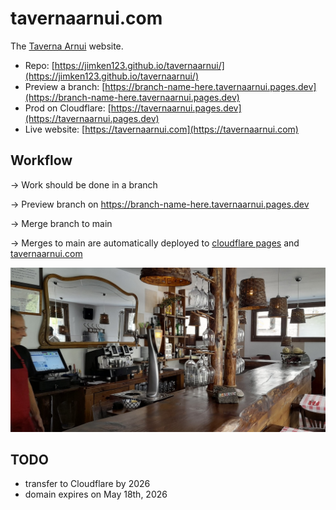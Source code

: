 # tavernaarnui.com

The [Taverna Arnui](https://tavernaarnui.com) website.

- Repo: [https://jimken123.github.io/tavernaarnui/](https://jimken123.github.io/tavernaarnui/)
- Preview a branch: [https://branch-name-here.tavernaarnui.pages.dev](https://branch-name-here.tavernaarnui.pages.dev)
- Prod on Cloudflare: [https://tavernaarnui.pages.dev](https://tavernaarnui.pages.dev)
- Live website: [https://tavernaarnui.com](https://tavernaarnui.com)
  
## Workflow

-> Work should be done in a branch

-> Preview branch on https://branch-name-here.tavernaarnui.pages.dev

-> Merge branch to main

-> Merges to main are automatically deployed to [cloudflare pages](https://tavernaarnui.pages.dev) and [tavernaarnui.com](https://tavernaarnui.com)

![](assets/img/hero-bg.jpg)

## TODO

- transfer to Cloudflare by 2026
- domain expires on May 18th, 2026
